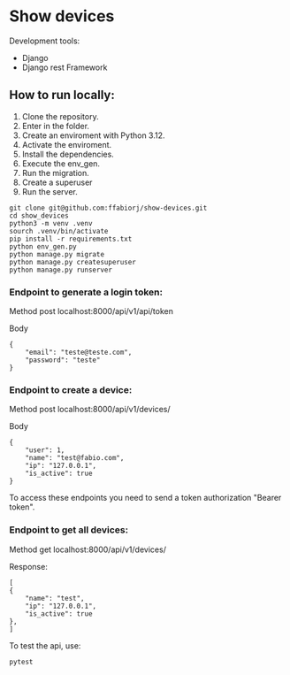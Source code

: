 # Show devices

Development tools:

- Django
- Django rest Framework

## How to run locally:

1. Clone the repository.
2. Enter in the folder.
3. Create an enviroment with Python 3.12.
4. Activate the enviroment.
5. Install the dependencies.
6. Execute the env_gen.
7. Run the migration.
8. Create a superuser
9. Run the server.

```
git clone git@github.com:ffabiorj/show-devices.git
cd show_devices
python3 -m venv .venv
sourch .venv/bin/activate
pip install -r requirements.txt
python env_gen.py
python manage.py migrate
python manage.py createsuperuser
python manage.py runserver
```

### Endpoint to generate a login token:

Method post localhost:8000/api/v1/api/token

Body

```
{
    "email": "teste@teste.com",
    "password": "teste"
}
```

### Endpoint to create a device:

Method post localhost:8000/api/v1/devices/

Body

```
{
    "user": 1,
    "name": "test@fabio.com",
    "ip": "127.0.0.1",
    "is_active": true
}
```

To access these endpoints you need to send a token authorization "Bearer token".

### Endpoint to get all devices:

Method get localhost:8000/api/v1/devices/

Response:

```
[
{
    "name": "test",
    "ip": "127.0.0.1",
    "is_active": true
},
]

```

To test the api, use:

```
pytest
```
